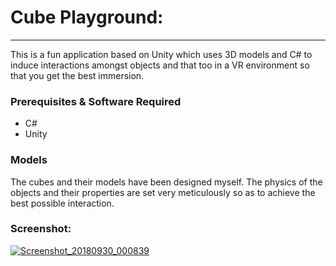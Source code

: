 <!DOCTYPE HTML>
<html>
<body>
 <h1> Cube Playground:</h1>
<hr>
<p>This is a fun application based on Unity which uses 3D models and C# to induce interactions amongst objects and that too in a VR environment so that you get the best immersion.</p>
 <h3>Prerequisites & Software Required</h3>
<p>
<ul style="list-style-type:disc">
    <li>C#</li>
    <li>Unity</li>
</ul>
</p>
 <h3>Models</h3>
 <p>The cubes and their models have been designed myself. The physics of the objects and their properties are set very meticulously so as to achieve the best possible interaction.
</p>
</ul>
 <h3>Screenshot:</h2>
    <a href="https://ibb.co/ftYJDe"><img src="https://preview.ibb.co/gZspKK/Screenshot_20180930_000839.png" alt="Screenshot_20180930_000839" border="0"></a>    
   
</body>
</html>